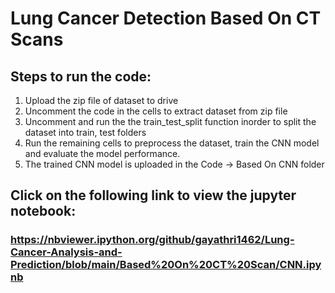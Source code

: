 # Lung Cancer Detection Based On CT Scans
## Steps to run the code:
1. Upload the zip file of dataset to drive
2. Uncomment the code in the cells to extract dataset from zip file
3. Uncomment and run the the train_test_split function inorder to split the dataset into train, test folders 
4. Run the remaining cells to preprocess the dataset, train the CNN model and evaluate the model performance.
5. The trained CNN model is uploaded in the Code -> Based On CNN folder

## Click on the following link to view the jupyter notebook:
### https://nbviewer.ipython.org/github/gayathri1462/Lung-Cancer-Analysis-and-Prediction/blob/main/Based%20On%20CT%20Scan/CNN.ipynb

